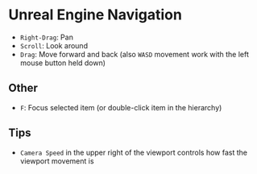 # Unreal Engine Navigation

- `Right-Drag`: Pan
- `Scroll`: Look around
- `Drag`: Move forward and back (also `WASD` movement work with the left mouse button held down)

## Other

- `F`: Focus selected item (or double-click item in the hierarchy)

## Tips

- `Camera Speed` in the upper right of the viewport controls how fast the viewport movement is
